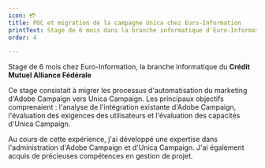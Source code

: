 ```yaml
---
icon: 💳
title: POC et migration de la campagne Unica chez Euro-Information
printText: Stage de 6 mois dans la branche informatique d'Euro-Information axé sur la migration des processus d'automatisation du marketing d'Adobe Campaign vers Unica Campaign. Le rôle impliquait l'analyse des intégrations, l'évaluation des besoins des utilisateurs et le développement d'une expertise en administration et en gestion de projet.
order: 4

---
```


Stage de 6 mois chez Euro-Information, la branche informatique du **Crédit Mutuel Alliance Fédérale**

Ce stage consistait à migrer les processus d'automatisation du marketing d'Adobe Campaign vers Unica Campaign. Les principaux objectifs comprenaient : l'analyse de l'intégration existante d'Adobe Campaign, l'évaluation des exigences des utilisateurs et l'évaluation des capacités d'Unica Campaign.

Au cours de cette expérience, j'ai développé une expertise dans l'administration d'Adobe Campaign et d'Unica Campaign. J'ai également acquis de précieuses compétences en gestion de projet.